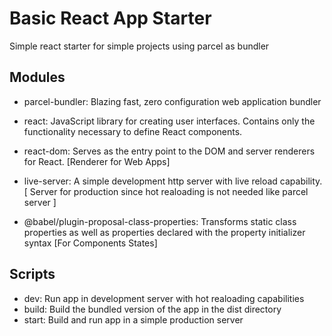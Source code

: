 # Basic React App Starter

Simple react starter for simple projects using parcel as bundler

## Modules

- parcel-bundler: Blazing fast, zero configuration web application bundler
- react: JavaScript library for creating user interfaces. Contains only the functionality necessary to define React components.
- react-dom: Serves as the entry point to the DOM and server renderers for React. [Renderer for Web Apps]
- live-server: A simple development http server with live reload capability. [ Server for production since hot realoading is not needed like parcel server ]

- @babel/plugin-proposal-class-properties: Transforms static class properties as well as properties declared with the property initializer syntax [For Components States]

## Scripts

- dev: Run app in development server with hot realoading capabilities
- build: Build the bundled version of the app in the dist directory
- start: Build and run app in a simple production server


